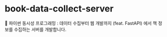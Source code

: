 # book-data-collect-server
🍿 파이썬 동시성 프로그래밍 : 데이터 수집부터 웹 개발까지 (feat. FastAPI) 에서 책 정보를 수집하는 서버를 개발합니다.
